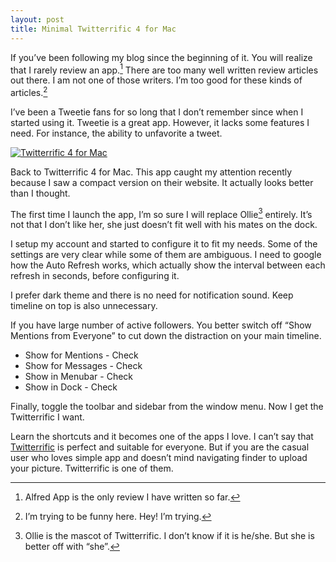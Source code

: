 ```yaml
---
layout: post
title: Minimal Twitterrific 4 for Mac
---
```

If you’ve been following my blog since the beginning of it. You will realize that I rarely review an app.[^1] There are too many well written review articles out there. I am not one of those writers. I’m too good for these kinds of articles.[^2]

I’ve been a Tweetie fans for so long that I don’t remember since when I started using it. Tweetie is a great app. However, it lacks some features I need. For instance, the ability to unfavorite a tweet.

[ ![Twitterrific 4 for Mac][img1] ](http://images.sayzlim.net/2011/04/twitterrific_mac_4.jpg "Twitterrific 4 for Mac")

[img1]: http://images.sayzlim.net/2011/04/twitterrific_mac_4.jpg "Twitterrific 4 for Mac"

Back to Twitterrific 4 for Mac. This app caught my attention recently because I saw a compact version on their website. It actually looks better than I thought.

The first time I launch the app, I’m so sure I will replace Ollie[^3] entirely. It’s not that I don’t like her, she just doesn’t fit well with his mates on the dock.

I setup my account and started to configure it to fit my needs. Some of the settings are very clear while some of them are ambiguous. I need to google how the Auto Refresh works, which actually show the interval between each refresh in seconds, before configuring it.

I prefer dark theme and there is no need for notification sound. Keep timeline on top is also unnecessary.

If you have large number of active followers. You better switch off &#8220;Show Mentions from Everyone&#8221; to cut down the distraction on your main timeline.

- Show for Mentions - Check
- Show for Messages - Check
- Show in Menubar - Check
- Show in Dock - Check

Finally, toggle the toolbar and sidebar from the window menu. Now I get the Twitterrific I want.

Learn the shortcuts and it becomes one of the apps I love. I can’t say that [Twitterrific](http://twitterrific.com/mac/ "for Mac - Twitterrific: Making Twitter Extra Terrific") is perfect and suitable for everyone. But if you are the casual user who loves simple app and doesn’t mind navigating finder to upload your picture. Twitterrific is one of them.

[^1]: Alfred App is the only review I have written so far.

[^2]: I’m trying to be funny here. Hey! I’m trying.

[^3]: Ollie is the mascot of Twitterrific. I don’t know if it is he/she. But she is better off with &#8220;she&#8221;.